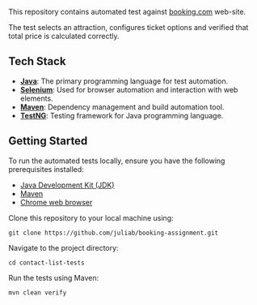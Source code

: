 This repository contains automated test against [booking.com](https://booking.com/) web-site.

The test selects an attraction, configures ticket options and verified that total price is calculated correctly.

## Tech Stack
- [**Java**](https://www.oracle.com/ca-en/java/): The primary programming language for test automation.
- [**Selenium**](https://www.selenium.dev): Used for browser automation and interaction with web elements.
- [**Maven**](https://maven.apache.org): Dependency management and build automation tool.
- [**TestNG**](https://testng.org): Testing framework for Java programming language.

## Getting Started
To run the automated tests locally, ensure you have the following prerequisites installed:

- [Java Development Kit (JDK)](https://www.oracle.com/ca-en/java/technologies/downloads/)
- [Maven](https://maven.apache.org/install.html)
- [Chrome web browser](https://www.google.com/chrome/)

Clone this repository to your local machine using:

`git clone https://github.com/juliab/booking-assignment.git`

Navigate to the project directory:

`cd contact-list-tests`

Run the tests using Maven:

`mvn clean verify`
